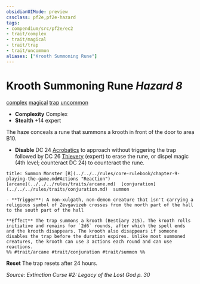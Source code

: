 ```yaml
---
obsidianUIMode: preview
cssclass: pf2e,pf2e-hazard
tags:
- compendium/src/pf2e/ec2
- trait/complex
- trait/magical
- trait/trap
- trait/uncommon
aliases: ["Krooth Summoning Rune"]
---
```

# Krooth Summoning Rune *Hazard 8*  
[complex](../../../Rules/traits/complex.md)  [magical](../../../Rules/traits/magical.md)  [trap](../../../Rules/traits/trap.md)  [uncommon](../../../Rules/traits/uncommon.md)  

- **Complexity** Complex
- **Stealth** +14 expert  

The haze conceals a rune that summons a krooth in front of the door to area B10.

- **Disable** DC 24 [Acrobatics](../../skills.md#Acrobatics) to approach without triggering the trap followed by DC 26 [Thievery](../../skills.md#Thievery) (expert) to erase the rune, or dispel magic (4th level; counteract DC 24) to counteract the rune.  
     
```ad-embed-ability
title: Summon Monster [R](../../../rules/core-rulebook/chapter-9-playing-the-game.md#Actions "Reaction")
[arcane](../../../rules/traits/arcane.md)  [conjuration](../../../rules/traits/conjuration.md)  summon  

- **Trigger**: A non-xulgath, non-demon creature that isn't carrying a religious symbol of Zevgavizeb crosses from the north part of the hall to the south part of the hall

**Effect** The trap summons a krooth (Bestiary 215). The krooth rolls initiative and remains for `2d6` rounds, after which the spell ends and the krooth disappears. The krooth also disappears if someone disables the trap before the duration expires. Unlike most summoned creatures, the krooth can use 3 actions each round and can use reactions.  
%% #trait/arcane #trait/conjuration #trait/summon %%
```

**Reset** The trap resets after 24 hours.  

*Source: Extinction Curse #2: Legacy of the Lost God p. 30*
